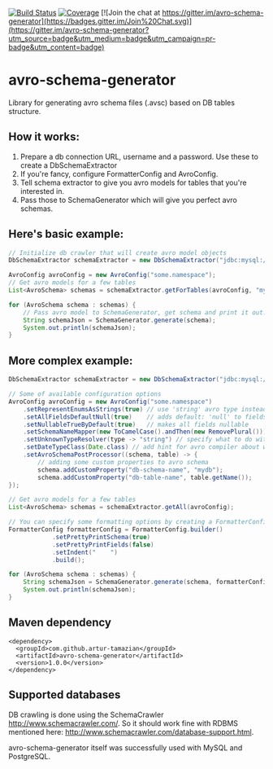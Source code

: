 [![Build Status](https://travis-ci.org/artur-tamazian/avro-schema-generator.svg?branch=master)](https://travis-ci.org/artur-tamazian/avro-schema-generator)
[![Coverage](https://codecov.io/gh/artur-tamazian/avro-schema-generator/branch/master/graph/badge.svg)](https://codecov.io/gh/artur-tamazian/avro-schema-generator)
[![Join the chat at https://gitter.im/avro-schema-generator](https://badges.gitter.im/Join%20Chat.svg)](https://gitter.im/avro-schema-generator?utm_source=badge&utm_medium=badge&utm_campaign=pr-badge&utm_content=badge)

# avro-schema-generator
Library for generating avro schema files (.avsc) based on DB tables structure.

## How it works:

1. Prepare a db connection URL, username and a password. Use these to create a DbSchemaExtractor
2. If you're fancy, configure FormatterConfig and AvroConfig.
3. Tell schema extractor to give you avro models for tables that you're interested in.
4. Pass those to SchemaGenerator which will give you perfect avro schemas.

## Here's basic example:

```java
// Initialize db crawler that will create avro model objects
DbSchemaExtractor schemaExtractor = new DbSchemaExtractor("jdbc:mysql://localhost:3306", "root", "pass");

AvroConfig avroConfig = new AvroConfig("some.namespace");
// Get avro models for a few tables
List<AvroSchema> schemas = schemaExtractor.getForTables(avroConfig, "mydb", "users", "payments");

for (AvroSchema schema : schemas) {
    // Pass avro model to SchemaGenerator, get schema and print it out.
    String schemaJson = SchemaGenerator.generate(schema);
    System.out.println(schemaJson);
}
```

## More complex example:

```java
DbSchemaExtractor schemaExtractor = new DbSchemaExtractor("jdbc:mysql://localhost:3306", "root", "pass");

// Some of available configuration options
AvroConfig avroConfig = new AvroConfig("some.namespace")
    .setRepresentEnumsAsStrings(true) // use 'string' avro type instead of 'enum' for enums
    .setAllFieldsDefaultNull(true)    // adds default: 'null' to fields definition
    .setNullableTrueByDefault(true)   // makes all fields nullable
    .setSchemaNameMapper(new ToCamelCase().andThen(new RemovePlural())) // specify table name transformation to be used for schema name
    .setUnknownTypeResolver(type -> "string") // specify what to do with custom and unsupported db types
    .setDateTypeClass(Date.class) // add hint for avro compiler about which class to use for dates
    .setAvroSchemaPostProcessor((schema, table) -> {
        // adding some custom properties to avro schema
        schema.addCustomProperty("db-schema-name", "mydb");
        schema.addCustomProperty("db-table-name", table.getName());
});

// Get avro models for a few tables
List<AvroSchema> schemas = schemaExtractor.getAll(avroConfig);

// You can specify some formatting options by creating a FormatterConfig and passing it to SchemaGenerator.
FormatterConfig formatterConfig = FormatterConfig.builder()
            .setPrettyPrintSchema(true)
            .setPrettyPrintFields(false)
            .setIndent("    ")
            .build();

for (AvroSchema schema : schemas) {
    String schemaJson = SchemaGenerator.generate(schema, formatterConfig);
    System.out.println(schemaJson);
}
```

## Maven dependency

```
<dependency>
  <groupId>com.github.artur-tamazian</groupId>
  <artifactId>avro-schema-generator</artifactId>
  <version>1.0.0</version>
</dependency>
```

## Supported databases

DB crawling is done using the SchemaCrawler http://www.schemacrawler.com/. So it should work fine with RDBMS mentioned here: http://www.schemacrawler.com/database-support.html.

avro-schema-generator itself was successfully used with MySQL and PostgreSQL.
